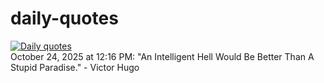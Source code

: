 # daily-quotes
[![Daily quotes](https://github.com/ceepu8/daily-quotes/actions/workflows/daily-quote.yml/badge.svg)](https://github.com/ceepu8/daily-quotes/actions/workflows/daily-quote.yml)<br/>
October 24, 2025 at 12:16 PM: "An Intelligent Hell Would Be Better Than A Stupid Paradise." - Victor Hugo

